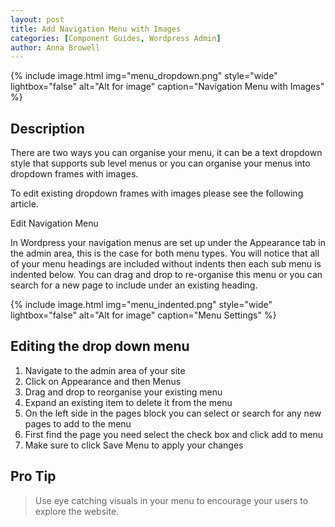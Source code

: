 ```yaml
---
layout: post
title: Add Navigation Menu with Images
categories: [Component Guides, Wordpress Admin]
author: Anna Browell
---
```

{% include image.html img="menu_dropdown.png" style="wide" lightbox="false" alt="Alt for image" caption="Navigation Menu with Images" %}


## Description

There are two ways you can organise your menu, it can be a text dropdown style that supports sub level menus or you can organise your menus into dropdown frames with images.

To edit existing dropdown frames with images please see the following article.

Edit Navigation Menu

In Wordpress your navigation menus are set up under the Appearance tab in the admin area, this is the case for both menu types. You will notice that all of your menu headings are included without indents then each sub menu is indented below. You can drag and drop to re-organise this menu or you can search for a new page to include under an existing heading.

{% include image.html img="menu_indented.png" style="wide" lightbox="false" alt="Alt for image" caption="Menu Settings" %}


## Editing the drop down menu


1. Navigate to the admin area of your site
2. Click on Appearance and then Menus
3. Drag and drop to reorganise your existing menu
4. Expand an existing item to delete it from the menu
5. On the left side in the pages block you can select or search for any new pages to add to the menu
6. First find the page you need select the check box and click add to menu
7. Make sure to click Save Menu to apply your changes


## Pro Tip
> Use eye catching visuals in your menu to encourage your users to explore the website.

